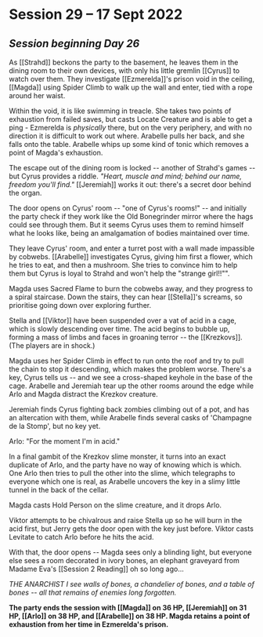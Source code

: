 # Session 29 – 17 Sept 2022
## *Session beginning Day 26*

As [[Strahd]] beckons the party to the basement, he leaves them in the dining room to their own devices, with only his little gremlin [[Cyrus]] to watch over them. They investigate [[Ezmerelda]]'s prison void in the ceiling, [[Magda]] using Spider Climb to walk up the wall and enter, tied with a rope around her waist.

Within the void, it is like swimming in treacle. She takes two points of exhaustion from failed saves, but casts Locate Creature and is able to get a ping - Ezmerelda is *physically* there, but on the very periphery, and with no direction it is difficult to work out where. Arabelle pulls her back, and she falls onto the table. Arabelle whips up some kind of tonic which removes a point of Magda's exhaustion.

The escape out of the dining room is locked -- another of Strahd's games -- but Cyrus provides a riddle. *"Heart, muscle and mind; behind our name, freedom you'll find."* [[Jeremiah]] works it out: there's a secret door behind the organ.

The door opens on Cyrus' room -- "one of Cyrus's rooms!" -- and initially the party check if they work like the Old Bonegrinder mirror where the hags could see through them. But it seems Cyrus uses them to remind himself what he looks like, being an amalgamation of bodies maintained over time.

They leave Cyrus' room, and enter a turret post with a wall made impassible by cobwebs. [[Arabelle]] investigates Cyrus, giving him first a flower, which he tries to eat, and then a mushroom. She tries to convince him to help them but Cyrus is loyal to Strahd and won't help the "strange girl!!"".

Magda uses Sacred Flame to burn the cobwebs away, and they progress to a spiral staircase. Down the stairs, they can hear [[Stella]]'s screams, so prioritise going down over exploring further.

Stella and [[Viktor]] have been suspended over a vat of acid in a cage, which is slowly descending over time. The acid begins to bubble up, forming a mass of limbs and faces in groaning terror -- the [[Krezkovs]]. (The players are in shock.)

Magda uses her Spider Climb in effect to run onto the roof and try to pull the chain to stop it descending, which makes the problem worse. There's a key, Cyrus tells us -- and we see a cross-shaped keyhole in the base of the cage. Arabelle and Jeremiah tear up the other rooms around the edge while Arlo and Magda distract the Krezkov creature.

Jeremiah finds Cyrus fighting back zombies climbing out of a pot, and has an altercation with them, while Arabelle finds several casks of 'Champagne de la Stomp', but no key yet.

Arlo: "For the moment I'm in acid."

In a final gambit of the Krezkov slime monster, it turns into an exact duplicate of Arlo, and the party have no way of knowing which is which. One Arlo then tries to pull the other into the slime, which telegraphs to everyone which one is real, as Arabelle uncovers the key in a slimy little tunnel in the back of the cellar.

Magda casts Hold Person on the slime creature, and it drops Arlo.

Viktor attempts to be chivalrous and raise Stella up so he will burn in the acid first, but Jerry gets the door open with the key just before. Viktor casts Levitate to catch Arlo before he hits the acid.

With that, the door opens -- Magda sees only a blinding light, but everyone else sees a room decorated in ivory bones, an elephant graveyard from Madame Eva's [[Session 2 Reading]] oh so long ago...

*THE ANARCHIST*
*I see walls of bones, a chandelier of bones, and a table of bones -- all that remains of enemies long forgotten.*

**The party ends the session with [[Magda]] on 36 HP, [[Jeremiah]] on 31 HP, [[Arlo]] on 38 HP, and [[Arabelle]] on 38 HP. Magda retains a point of exhaustion from her time in Ezmerelda's prison.**